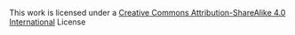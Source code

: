 This work is licensed under a [Creative Commons Attribution-ShareAlike
4.0 International](http://creativecommons.org/licenses/by-sa/4.0/)
License
